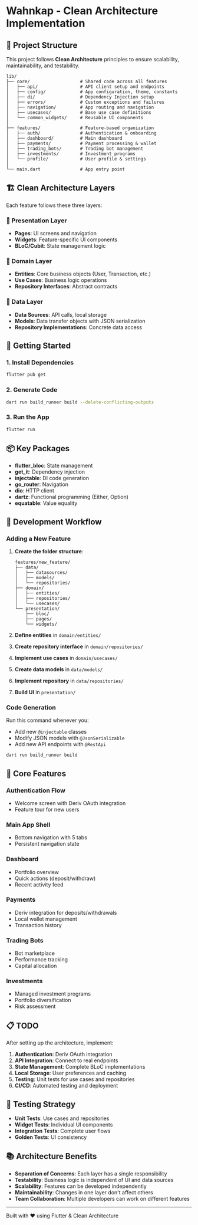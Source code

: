 # Wahnkap - Clean Architecture Implementation

## 📁 Project Structure

This project follows **Clean Architecture** principles to ensure scalability, maintainability, and testability.

```
lib/
├── core/                   # Shared code across all features
│   ├── api/                # API client setup and endpoints
│   ├── config/             # App configuration, theme, constants
│   ├── di/                 # Dependency Injection setup
│   ├── errors/             # Custom exceptions and failures
│   ├── navigation/         # App routing and navigation
│   ├── usecases/           # Base use case definitions
│   └── common_widgets/     # Reusable UI components
│
├── features/               # Feature-based organization
│   ├── auth/               # Authentication & onboarding
│   ├── dashboard/          # Main dashboard
│   ├── payments/           # Payment processing & wallet
│   ├── trading_bots/       # Trading bot management
│   ├── investments/        # Investment programs
│   └── profile/            # User profile & settings
│
└── main.dart               # App entry point
```

## 🏗️ Clean Architecture Layers

Each feature follows these three layers:

### 📱 Presentation Layer
- **Pages**: UI screens and navigation
- **Widgets**: Feature-specific UI components  
- **BLoC/Cubit**: State management logic

### 🎯 Domain Layer
- **Entities**: Core business objects (User, Transaction, etc.)
- **Use Cases**: Business logic operations
- **Repository Interfaces**: Abstract contracts

### 💾 Data Layer
- **Data Sources**: API calls, local storage
- **Models**: Data transfer objects with JSON serialization
- **Repository Implementations**: Concrete data access

## 🚀 Getting Started

### 1. Install Dependencies
```bash
flutter pub get
```

### 2. Generate Code
```bash
dart run build_runner build --delete-conflicting-outputs
```

### 3. Run the App
```bash
flutter run
```

## 📦 Key Packages

- **flutter_bloc**: State management
- **get_it**: Dependency injection
- **injectable**: DI code generation
- **go_router**: Navigation
- **dio**: HTTP client
- **dartz**: Functional programming (Either, Option)
- **equatable**: Value equality

## 🔄 Development Workflow

### Adding a New Feature

1. **Create the folder structure**:
   ```
   features/new_feature/
   ├── data/
   │   ├── datasources/
   │   ├── models/
   │   └── repositories/
   ├── domain/
   │   ├── entities/
   │   ├── repositories/
   │   └── usecases/
   └── presentation/
       ├── bloc/
       ├── pages/
       └── widgets/
   ```

2. **Define entities** in `domain/entities/`
3. **Create repository interface** in `domain/repositories/`
4. **Implement use cases** in `domain/usecases/`
5. **Create data models** in `data/models/`
6. **Implement repository** in `data/repositories/`
7. **Build UI** in `presentation/`

### Code Generation

Run this command whenever you:
- Add new `@injectable` classes
- Modify JSON models with `@JsonSerializable`
- Add new API endpoints with `@RestApi`

```bash
dart run build_runner build
```

## 🎯 Core Features

### Authentication Flow
- Welcome screen with Deriv OAuth integration
- Feature tour for new users

### Main App Shell
- Bottom navigation with 5 tabs
- Persistent navigation state

### Dashboard
- Portfolio overview
- Quick actions (deposit/withdraw)
- Recent activity feed

### Payments
- Deriv integration for deposits/withdrawals
- Local wallet management
- Transaction history

### Trading Bots
- Bot marketplace
- Performance tracking
- Capital allocation

### Investments
- Managed investment programs
- Portfolio diversification
- Risk assessment

## 📋 TODO

After setting up the architecture, implement:

1. **Authentication**: Deriv OAuth integration
2. **API Integration**: Connect to real endpoints
3. **State Management**: Complete BLoC implementations
4. **Local Storage**: User preferences and caching
5. **Testing**: Unit tests for use cases and repositories
6. **CI/CD**: Automated testing and deployment

## 🧪 Testing Strategy

- **Unit Tests**: Use cases and repositories
- **Widget Tests**: Individual UI components  
- **Integration Tests**: Complete user flows
- **Golden Tests**: UI consistency

## 📚 Architecture Benefits

- **Separation of Concerns**: Each layer has a single responsibility
- **Testability**: Business logic is independent of UI and data sources
- **Scalability**: Features can be developed independently
- **Maintainability**: Changes in one layer don't affect others
- **Team Collaboration**: Multiple developers can work on different features

---

Built with ❤️ using Flutter & Clean Architecture